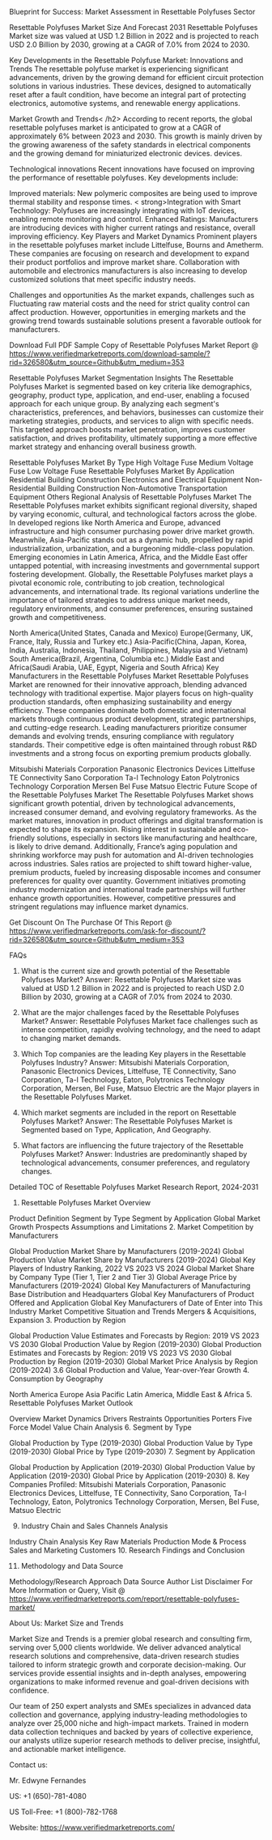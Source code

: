 Blueprint for Success: Market Assessment in Resettable Polyfuses Sector


Resettable Polyfuses Market Size And Forecast 2031
Resettable Polyfuses Market size was valued at USD 1.2 Billion in 2022 and is projected to reach USD 2.0 Billion by 2030, growing at a CAGR of 7.0% from 2024 to 2030.

Key Developments in the Resettable Polyfuse Market: Innovations and Trends
The resettable polyfuse market is experiencing significant advancements, driven by the growing demand for efficient circuit protection solutions in various industries. These devices, designed to automatically reset after a fault condition, have become an integral part of protecting electronics, automotive systems, and renewable energy applications.

Market Growth and Trends< /h2>
According to recent reports, the global resettable polyfuses market is anticipated to grow at a CAGR of approximately 6% between 2023 and 2030. This growth is mainly driven by the growing awareness of the safety standards in electrical components and the growing demand for miniaturized electronic devices. devices.

Technological innovations
Recent innovations have focused on improving the performance of resettable polyfuses. Key developments include:

Improved materials: New polymeric composites are being used to improve thermal stability and response times.
< strong>Integration with Smart Technology: Polyfuses are increasingly integrating with IoT devices, enabling remote monitoring and control.
Enhanced Ratings: Manufacturers are introducing devices with higher current ratings and resistance, overall improving efficiency.
Key Players and Market Dynamics
Prominent players in the resettable polyfuses market include Littelfuse, Bourns and Ametherm. These companies are focusing on research and development to expand their product portfolios and improve market share. Collaboration with automobile and electronics manufacturers is also increasing to develop customized solutions that meet specific industry needs.

Challenges and opportunities
As the market expands, challenges such as Fluctuating raw material costs and the need for strict quality control can affect production. However, opportunities in emerging markets and the growing trend towards sustainable solutions present a favorable outlook for manufacturers.

Download Full PDF Sample Copy of Resettable Polyfuses Market Report @ https://www.verifiedmarketreports.com/download-sample/?rid=326580&utm_source=Github&utm_medium=353

Resettable Polyfuses Market Segmentation Insights
The Resettable Polyfuses Market is segmented based on key criteria like demographics, geography, product type, application, and end-user, enabling a focused approach for each unique group. By analyzing each segment's characteristics, preferences, and behaviors, businesses can customize their marketing strategies, products, and services to align with specific needs. This targeted approach boosts market penetration, improves customer satisfaction, and drives profitability, ultimately supporting a more effective market strategy and enhancing overall business growth.

Resettable Polyfuses Market By Type
High Voltage Fuse
Medium Voltage Fuse
Low Voltage Fuse
Resettable Polyfuses Market By Application
Residential Building Construction
Electronics and Electrical Equipment
Non-Residential Building Construction
Non-Automotive Transportation Equipment
Others
Regional Analysis of Resettable Polyfuses Market
The Resettable Polyfuses market exhibits significant regional diversity, shaped by varying economic, cultural, and technological factors across the globe. In developed regions like North America and Europe, advanced infrastructure and high consumer purchasing power drive market growth. Meanwhile, Asia-Pacific stands out as a dynamic hub, propelled by rapid industrialization, urbanization, and a burgeoning middle-class population. Emerging economies in Latin America, Africa, and the Middle East offer untapped potential, with increasing investments and governmental support fostering development. Globally, the Resettable Polyfuses market plays a pivotal economic role, contributing to job creation, technological advancements, and international trade. Its regional variations underline the importance of tailored strategies to address unique market needs, regulatory environments, and consumer preferences, ensuring sustained growth and competitiveness.

North America(United States, Canada and Mexico)
Europe(Germany, UK, France, Italy, Russia and Turkey etc.)
Asia-Pacific(China, Japan, Korea, India, Australia, Indonesia, Thailand, Philippines, Malaysia and Vietnam)
South America(Brazil, Argentina, Columbia etc.)
Middle East and Africa(Saudi Arabia, UAE, Egypt, Nigeria and South Africa)
Key Manufacturers in the Resettable Polyfuses Market
Resettable Polyfuses Market are renowned for their innovative approach, blending advanced technology with traditional expertise. Major players focus on high-quality production standards, often emphasizing sustainability and energy efficiency. These companies dominate both domestic and international markets through continuous product development, strategic partnerships, and cutting-edge research. Leading manufacturers prioritize consumer demands and evolving trends, ensuring compliance with regulatory standards. Their competitive edge is often maintained through robust R&D investments and a strong focus on exporting premium products globally.

Mitsubishi Materials Corporation
Panasonic Electronics Devices
Littelfuse
TE Connectivity
Sano Corporation
Ta-l Technology
Eaton
Polytronics Technology Corporation
Mersen
Bel Fuse
Matsuo Electric
Future Scope of the Resettable Polyfuses Market
The Resettable Polyfuses Market shows significant growth potential, driven by technological advancements, increased consumer demand, and evolving regulatory frameworks. As the market matures, innovation in product offerings and digital transformation is expected to shape its expansion. Rising interest in sustainable and eco-friendly solutions, especially in sectors like manufacturing and healthcare, is likely to drive demand. Additionally, France’s aging population and shrinking workforce may push for automation and AI-driven technologies across industries. Sales ratios are projected to shift toward higher-value, premium products, fueled by increasing disposable incomes and consumer preferences for quality over quantity. Government initiatives promoting industry modernization and international trade partnerships will further enhance growth opportunities. However, competitive pressures and stringent regulations may influence market dynamics.

Get Discount On The Purchase Of This Report @ https://www.verifiedmarketreports.com/ask-for-discount/?rid=326580&utm_source=Github&utm_medium=353

FAQs
1. What is the current size and growth potential of the Resettable Polyfuses Market?
Answer: Resettable Polyfuses Market size was valued at USD 1.2 Billion in 2022 and is projected to reach USD 2.0 Billion by 2030, growing at a CAGR of 7.0% from 2024 to 2030.

2. What are the major challenges faced by the Resettable Polyfuses Market?
Answer: Resettable Polyfuses Market face challenges such as intense competition, rapidly evolving technology, and the need to adapt to changing market demands.

3. Which Top companies are the leading Key players in the Resettable Polyfuses Industry?
Answer: Mitsubishi Materials Corporation, Panasonic Electronics Devices, Littelfuse, TE Connectivity, Sano Corporation, Ta-l Technology, Eaton, Polytronics Technology Corporation, Mersen, Bel Fuse, Matsuo Electric are the Major players in the Resettable Polyfuses Market.

4. Which market segments are included in the report on Resettable Polyfuses Market?
Answer: The Resettable Polyfuses Market is Segmented based on Type, Application, And Geography.

5. What factors are influencing the future trajectory of the Resettable Polyfuses Market?
Answer: Industries are predominantly shaped by technological advancements, consumer preferences, and regulatory changes.

Detailed TOC of Resettable Polyfuses Market Research Report, 2024-2031
1. Resettable Polyfuses Market Overview

Product Definition
Segment by Type
Segment by Application
Global Market Growth Prospects
Assumptions and Limitations
2. Market Competition by Manufacturers

Global Production Market Share by Manufacturers (2019-2024)
Global Production Value Market Share by Manufacturers (2019-2024)
Global Key Players of Industry Ranking, 2022 VS 2023 VS 2024
Global Market Share by Company Type (Tier 1, Tier 2 and Tier 3)
Global Average Price by Manufacturers (2019-2024)
Global Key Manufacturers of Manufacturing Base Distribution and Headquarters
Global Key Manufacturers of Product Offered and Application
Global Key Manufacturers of Date of Enter into This Industry
Market Competitive Situation and Trends
Mergers & Acquisitions, Expansion
3. Production by Region

Global Production Value Estimates and Forecasts by Region: 2019 VS 2023 VS 2030
Global Production Value by Region (2019-2030)
Global Production Estimates and Forecasts by Region: 2019 VS 2023 VS 2030
Global Production by Region (2019-2030)
Global Market Price Analysis by Region (2019-2024) 3.6 Global Production and Value, Year-over-Year Growth
4. Consumption by Geography

North America
Europe
Asia Pacific
Latin America, Middle East & Africa
5. Resettable Polyfuses Market Outlook

Overview
Market Dynamics
Drivers
Restraints
Opportunities
Porters Five Force Model
Value Chain Analysis 
6. Segment by Type

Global Production by Type (2019-2030)
Global Production Value by Type (2019-2030)
Global Price by Type (2019-2030)
7. Segment by Application

Global Production by Application (2019-2030)
Global Production Value by Application (2019-2030)
Global Price by Application (2019-2030)
8. Key Companies Profiled: Mitsubishi Materials Corporation, Panasonic Electronics Devices, Littelfuse, TE Connectivity, Sano Corporation, Ta-l Technology, Eaton, Polytronics Technology Corporation, Mersen, Bel Fuse, Matsuo Electric

9. Industry Chain and Sales Channels Analysis

Industry Chain Analysis
Key Raw Materials
Production Mode & Process
Sales and Marketing
Customers
10. Research Findings and Conclusion

11. Methodology and Data Source

Methodology/Research Approach
Data Source
Author List
Disclaimer
For More Information or Query, Visit @ https://www.verifiedmarketreports.com/report/resettable-polyfuses-market/

About Us: Market Size and Trends

Market Size and Trends is a premier global research and consulting firm, serving over 5,000 clients worldwide. We deliver advanced analytical research solutions and comprehensive, data-driven research studies tailored to inform strategic growth and corporate decision-making. Our services provide essential insights and in-depth analyses, empowering organizations to make informed revenue and goal-driven decisions with confidence.

Our team of 250 expert analysts and SMEs specializes in advanced data collection and governance, applying industry-leading methodologies to analyze over 25,000 niche and high-impact markets. Trained in modern data collection techniques and backed by years of collective experience, our analysts utilize superior research methods to deliver precise, insightful, and actionable market intelligence.

Contact us:

Mr. Edwyne Fernandes

US: +1 (650)-781-4080

US Toll-Free: +1 (800)-782-1768

Website: https://www.verifiedmarketreports.com/
